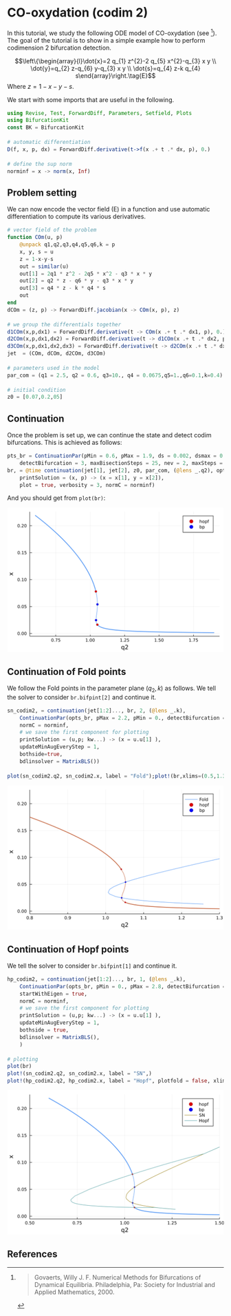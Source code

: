 # CO-oxydation (codim 2)

In this tutorial, we study the following ODE model of CO-oxydation (see [^Govaerts]). The goal of the tutorial is to show in a simple example how to perform codimension 2 bifurcation detection.

$$\left\{\begin{array}{l}\dot{x}=2 q_{1} z^{2}-2 q_{5} x^{2}-q_{3} x y \\ \dot{y}=q_{2} z-q_{6} y-q_{3} x y \\ \dot{s}=q_{4} z-k q_{4} s\end{array}\right.\tag{E}$$
Where $z=1-x-y-s$.


We start with some imports that are useful in the following.

```julia
using Revise, Test, ForwardDiff, Parameters, Setfield, Plots
using BifurcationKit
const BK = BifurcationKit

# automatic differentiation
D(f, x, p, dx) = ForwardDiff.derivative(t->f(x .+ t .* dx, p), 0.)

# define the sup norm
norminf = x -> norm(x, Inf)
```

## Problem setting

We can now encode the vector field (E) in a function and use automatic differentiation to compute its various derivatives.

```julia
# vector field of the problem
function COm(u, p)
	@unpack q1,q2,q3,q4,q5,q6,k = p
	x, y, s = u
	z = 1-x-y-s
	out = similar(u)
	out[1] = 2q1 * z^2 - 2q5 * x^2 - q3 * x * y
	out[2] = q2 * z - q6 * y - q3 * x * y
	out[3] = q4 * z - k * q4 * s
	out
end
dCOm = (z, p) -> ForwardDiff.jacobian(x -> COm(x, p), z)

# we group the differentials together
d1COm(x,p,dx1) = ForwardDiff.derivative(t -> COm(x .+ t .* dx1, p), 0.)
d2COm(x,p,dx1,dx2) = ForwardDiff.derivative(t -> d1COm(x .+ t .* dx2, p, dx1), 0.)
d3COm(x,p,dx1,dx2,dx3) = ForwardDiff.derivative(t -> d2COm(x .+ t .* dx3, p, dx1, dx2), 0.)
jet  = (COm, dCOm, d2COm, d3COm)

# parameters used in the model
par_com = (q1 = 2.5, q2 = 0.6, q3=10., q4 = 0.0675,q5=1.,q6=0.1,k=0.4)

# initial condition
z0 = [0.07,0.2,05]
```

## Continuation

Once the problem is set up, we can continue the state and detect codim bifurcations. This is achieved as follows:

```julia
pts_br = ContinuationPar(pMin = 0.6, pMax = 1.9, ds = 0.002, dsmax = 0.01, nInversion = 6, 
	detectBifurcation = 3, maxBisectionSteps = 25, nev = 2, maxSteps = 20000)
br, = @time continuation(jet[1], jet[2], z0, par_com, (@lens _.q2), opts_br;
	printSolution = (x, p) -> (x = x[1], y = x[2]),
	plot = true, verbosity = 3, normC = norminf)
```

And you should get from `plot(br)`:

![](com-fig1.png)

## Continuation of Fold points

We follow the Fold points in the parameter plane $(q_2, k)$ as follows. We tell the solver to consider `br.bifpint[2]` and continue it. 

```julia
sn_codim2, = continuation(jet[1:2]..., br, 2, (@lens _.k),
	ContinuationPar(opts_br, pMax = 2.2, pMin = 0., detectBifurcation = 0, ds = -0.001, dsmax = 0.05);
	normC = norminf,
	# we save the first component for plotting
	printSolution = (u,p; kw...) -> (x = u.u[1] ),
	updateMinAugEveryStep = 1,
	bothside=true,
	bdlinsolver = MatrixBLS())
	
plot(sn_codim2.q2, sn_codim2.x, label = "Fold");plot!(br,xlims=(0.5,1.3))
```

![](com-fig2.png)

## Continuation of Hopf points

We tell the solver to consider `br.bifpint[1]` and continue it. 

```julia
hp_codim2, = continuation(jet[1:2]..., br, 1, (@lens _.k), 
	ContinuationPar(opts_br, pMin = 0., pMax = 2.8, detectBifurcation = 0, ds = -0.001, dsmax = 0.1) ;
	startWithEigen = true,
	normC = norminf,
	# we save the first component for plotting
	printSolution = (u,p; kw...) -> (x = u.u[1] ),
	updateMinAugEveryStep = 1,
	bothside = true,
	bdlinsolver = MatrixBLS(),
	)
	
# plotting
plot(br)
plot!(sn_codim2.q2, sn_codim2.x, label = "SN",)
plot!(hp_codim2.q2, hp_codim2.x, label = "Hopf", plotfold = false, xlims=(0.5,1.5))
```	

![](com-fig3.png)

## References

[^Govaerts]: > Govaerts, Willy J. F. Numerical Methods for Bifurcations of Dynamical Equilibria. Philadelphia, Pa: Society for Industrial and Applied Mathematics, 2000.


